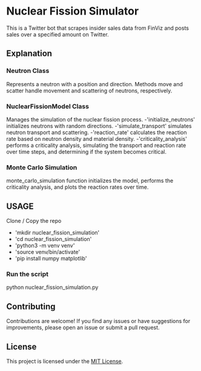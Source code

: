 # Nuclear Fission Simulator

This is a Twitter bot that scrapes insider sales data from FinViz and posts sales over a specified amount on Twitter.

## Explanation
### Neutron Class
Represents a neutron with a position and direction.
Methods move and scatter handle movement and scattering of neutrons, respectively.
### NuclearFissionModel Class
Manages the simulation of the nuclear fission process.
-'initialize_neutrons' initializes neutrons with random directions.
-'simulate_transport' simulates neutron transport and scattering.
-'reaction_rate' calculates the reaction rate based on neutron density and material density.
-'criticality_analysis' performs a criticality analysis, simulating the transport and reaction rate over time steps, and determining if the system becomes critical.
### Monte Carlo Simulation
monte_carlo_simulation function initializes the model, performs the criticality analysis, and plots the reaction rates over time.
## USAGE
Clone / Copy the repo
- 'mkdir nuclear_fission_simulation'
- 'cd nuclear_fission_simulation'
- 'python3 -m venv venv'
- 'source venv/bin/activate'
- 'pip install numpy matplotlib'
### Run the script
python nuclear_fission_simulation.py


## Contributing

Contributions are welcome! If you find any issues or have suggestions for improvements, please open an issue or submit a pull request.

## License

This project is licensed under the [MIT License](LICENSE).
